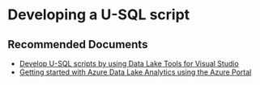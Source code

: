 <properties
	pageTitle="Developing a U-SQL script"
	description="Developing a U-SQL script"
	service="Microsoft.DataLakeAnalytics"
	resource="accounts"
	ms.author="guyhay,v-anukar"
	authoralias="guyhay,v-anukar"
	authors="guyhay,v-anukar"
	displayOrder="14"
	selfHelpType="resource"
	supportTopicIds="32680644"
	resourceTags=""
	productPesIds="15940"
	cloudEnvironments="public, Fairfax"
	articleId="datalakeanalytics-developing-a-U-SQL-script"
	ownershipId="AzureData_AzureDataLakeAnalytics"
/>

# Developing a U-SQL script


## **Recommended Documents**

* [Develop U-SQL scripts by using Data Lake Tools for Visual Studio](https://docs.microsoft.com/azure/data-lake-analytics/data-lake-analytics-data-lake-tools-get-started)<br>
* [Getting started with Azure Data Lake Analytics using the Azure Portal](https://docs.microsoft.com/azure/data-lake-analytics/data-lake-analytics-get-started-portal)<br>